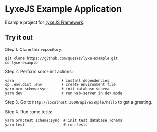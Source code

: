 # LyxeJS Example Application

Example project for [LyxeJS Framework](http://npmjs.com/package/lyxe).

## Try it out

Step 1. Clone this repository:

```shell script
git clone https://github.com/queses/lyxe-example.git
cd lyxe-example
```

Step 2. Perform some init actions:

```shell script
yarn                      # install dependencies
cp .env.dist .env         # create environment file 
yarn orm schema:sync      # init database schema
yarn dev                  # run web-server in dev mode
```

Step 3. Go to `http://localhost:3000/api/example/hello` to get a greeting.

Step 4. Run some tests:

```shell script
yarn orm:test schema:sync  # init test database schema
yarn test                  # run tests
```
